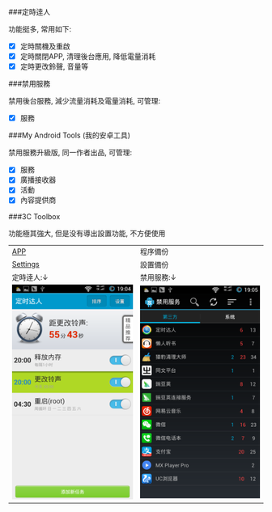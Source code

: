 ###定時逹人

功能挺多, 常用如下:

- [x] 定時關機及重啟
- [x] 定時關閉APP, 清理後台應用, 降低電量消耗
- [x] 定時更改鈴聲, 音量等

###禁用服務

禁用後台服務, 減少流量消耗及電量消耗, 可管理:

- [x] 服務

###My Android Tools (我的安卓工具)

禁用服務升級版, 同一作者出品, 可管理:

- [x] 服務
- [x] 廣播接收器
- [x] 活動
- [x] 內容提供商

###3C Toolbox

功能極其強大, 但是没有導出設置功能, 不方便使用

| | |
| :-- | :-- |
| [APP](APP/) | 程序備份 |
| [Settings](Settings/) | 設置備份 |
| 定時逹人:↓ | 禁用服務:↓ | My Android Tools:↓ |
| <img width="260" src="img/1.png"> | <img width="260" src="img/2.png"> | <img width="260" src="img/3.png"> |